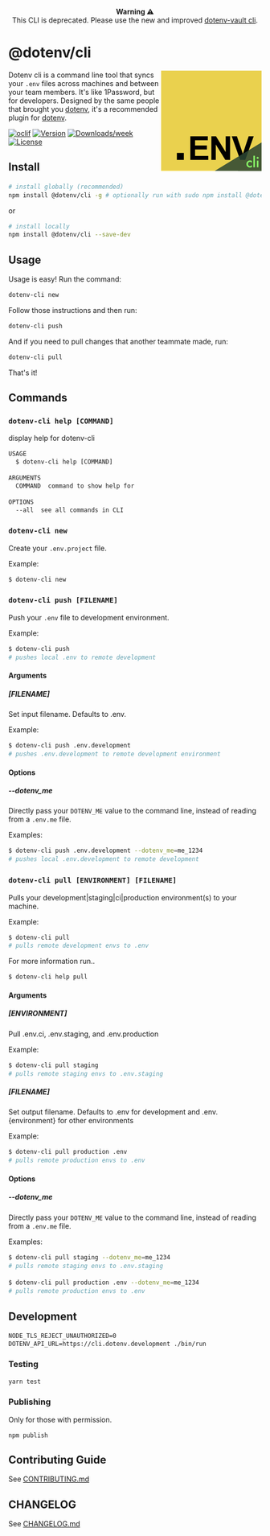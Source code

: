 <p align="center">
<strong>Warning ⚠️</strong><br/>This CLI is deprecated. Please use the new and improved <a href="https://github.com/dotenv-org/dotenv-vault">dotenv-vault cli</a>.</a>
</p>

# @dotenv/cli

<img src="https://raw.githubusercontent.com/dotenv-org/cli/master/dotenv-cli.png" alt="@dotenv/cli" align="right" />

Dotenv cli is a command line tool that syncs your `.env` files across machines and between your team members. It's like 1Password, but for developers. Designed by the same people that brought you [dotenv](https://github.com/motdotla/dotenv), it's a recommended plugin for [dotenv](https://github.com/motdotla/dotenv).

[![oclif](https://img.shields.io/badge/cli-oclif-brightgreen.svg)](https://oclif.io)
[![Version](https://img.shields.io/npm/v/@dotenv/cli.svg)](https://npmjs.org/package/@dotenv/cli)
[![Downloads/week](https://img.shields.io/npm/dw/@dotenv/cli.svg)](https://npmjs.org/package/@dotenv/cli)
[![License](https://img.shields.io/npm/l/@dotenv/cli.svg)](https://github.com/dotenv-org/cli/blob/master/package.json)

## Install

```bash
# install globally (recommended)
npm install @dotenv/cli -g # optionally run with sudo npm install @dotenv/cli -g
```

or

```bash
# install locally
npm install @dotenv/cli --save-dev
```

## Usage

Usage is easy! Run the command:

```bash
dotenv-cli new
```

Follow those instructions and then run:

```bash
dotenv-cli push
```

And if you need to pull changes that another teammate made, run:

```bash
dotenv-cli pull
```

That's it!

## Commands

### `dotenv-cli help [COMMAND]`

display help for dotenv-cli

```
USAGE
  $ dotenv-cli help [COMMAND]

ARGUMENTS
  COMMAND  command to show help for

OPTIONS
  --all  see all commands in CLI
```

### `dotenv-cli new`

Create your `.env.project` file.

Example:

```bash
$ dotenv-cli new
```

### `dotenv-cli push [FILENAME]`

Push your `.env` file to development environment.

Example:

```bash
$ dotenv-cli push
# pushes local .env to remote development
```

#### Arguments

##### [FILENAME]

Set input filename. Defaults to .env.

Example:

```bash
$ dotenv-cli push .env.development
# pushes .env.development to remote development environment
```

#### Options

##### --dotenv_me

Directly pass your `DOTENV_ME` value to the command line, instead of reading from a `.env.me` file.

Examples:

```bash
$ dotenv-cli push .env.development --dotenv_me=me_1234
# pushes local .env.development to remote development
```

### `dotenv-cli pull [ENVIRONMENT] [FILENAME]`

Pulls your development|staging|ci|production environment(s) to your machine.

Example:

```bash
$ dotenv-cli pull
# pulls remote development envs to .env
```

For more information run..

```bash
$ dotenv-cli help pull
```

#### Arguments

##### [ENVIRONMENT]

Pull .env.ci, .env.staging, and .env.production

Example:

```bash
$ dotenv-cli pull staging
# pulls remote staging envs to .env.staging
```

##### [FILENAME]

Set output filename. Defaults to .env for development and .env.{environment} for other environments

Example:

```bash
$ dotenv-cli pull production .env
# pulls remote production envs to .env
```

#### Options

##### --dotenv_me

Directly pass your `DOTENV_ME` value to the command line, instead of reading from a `.env.me` file.

Examples:

```bash
$ dotenv-cli pull staging --dotenv_me=me_1234
# pulls remote staging envs to .env.staging

$ dotenv-cli pull production .env --dotenv_me=me_1234
# pulls remote production envs to .env
```

## Development

```
NODE_TLS_REJECT_UNAUTHORIZED=0 DOTENV_API_URL=https://cli.dotenv.development ./bin/run
```

### Testing

```
yarn test
```

### Publishing

Only for those with permission.

```
npm publish
```

## Contributing Guide

See [CONTRIBUTING.md](CONTRIBUTING.md)

## CHANGELOG

See [CHANGELOG.md](CHANGELOG.md)

